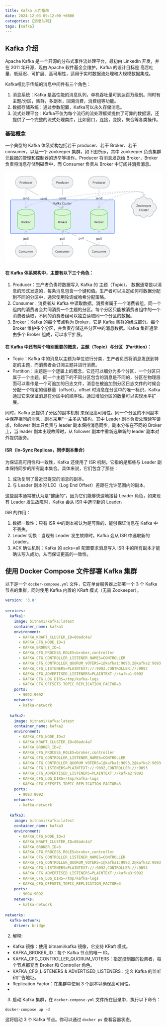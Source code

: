 ```yaml
---
title: Kafka 入门指南
date: 2024-12-03 09:12:00 +0800
categories: [消息队列]
tags: [Kafka]
---
```


## Kafka 介绍

Apache Kafka 是一个开源的分布式事件流处理平台，最初由 LinkedIn 开发，并在 2011 年开源，现由 Apache 软件基金会维护。Kafka 的设计目标是 高吞吐量、低延迟、可扩展、高可用性，适用于实时数据流处理和大规模数据集成。

Kafka相比于传统的消息中间件有三个角色：

1. 消息系统：Kafka 是高性能的消息队列，单机吞吐量可到达百万级别。同时有主题/分区，集群，多副本，回溯消费，消费组等功能。
2. 数据存储系统：通过参数配置，Kafka可以永久存储消息。
3. 流式处理平台：Kafka不仅为每个流行的流处理框架提供了可靠的数据源，还提供了一个完整的流式处理类库，比如窗口，连接，变换，聚合等各类操作。

### 基础概念

一个典型的 Kafka 体系架构包括若干 producer、若干 Broker、若干 consumer，以及一个 zookeeper 集群，如下图所示，其中 zookeeper 负责集群元数据的管理和控制器的选举等操作。Producer 将消息发送给 Broker，Broker 负责将消息存储到磁盘中，而 Consumer 负责从 Broker 中订阅并消费消息。

![](/assets/img/kafka/1.png)

#### 在 Kafka 体系架构中，主要有以下三个角色：

1. Producer：生产者负责将数据写入 Kafka 的 主题（Topic）。 数据通常是以消息的形式发送的，每条消息包含一个键和值。生产者可以决定如何将数据分配到不同的分区中，通常使用轮询或哈希分配策略。
2. Consumer：消费者从 Kafka 中读取数据。消费者属于一个消费者组，同一个组内的消费者会共同消费一个主题的分区。每个分区只能被消费者组中的一个消费者读取，不同的消费者组可以独立读取同一个分区的数据。
3. Broker：Kafka 的每个节点称为 Broker，它是 Kafka 集群的组成部分。每个 Broker 维护多个分区，并负责存储这些分区中的消息数据。Kafka 集群通常由多个 Broker 组成，可以水平扩展。

#### 在 Kafka 中还有两个特别重要的概念，主题（Topic）与分区（Partition）：

- Topic：Kafka 中的消息以主题为单位进行分类，生产者负责将消息发送到特定的主题，而消费者会订阅主题并进行消费。
- Partition：主题是一个逻辑上的概念，它还可以细分为多个分区，一个分区只属于一个主题。同一个主题下的不同分区包含的消息是不同的，分区在物理层面可以看作是一个可追加的日志文件，消息在被追加到分区日志文件的时候会分配一个特定的偏移量（offset）。offset 时消息在分区中的唯一标识，Kafka 通过它来保证消息在分区中的顺序性。通过增加分区的数量可以实现水平扩展。

同时，Kafka 还提供了分区的副本机制 来保证高可用性。同一个分区的不同副本中保存相同的消息，副本采用“一主多从”结构，其中 Leader 副本负责处理读写请求，follower 副本只负责与 leader 副本保持消息同步。副本分布在不同的 Broker 上，当 leader 副本出现故障时，从 follower 副本中重新选举新的 leader 副本对外提供服务。

#### ISR（In-Sync Replicas，同步副本集合）

为保证高可用性和一致性，Kafka 还使用了 ISR 机制，它指的是那些与 Leader 副本保持同步的所有副本集合。具体来说，它们包含了那些：

1. 成功复制了最近已提交的消息的副本。
2. 与 Leader 副本的 LEO（Log End Offset）差距在允许范围内的副本。

这些副本通常被认为是“健康的”，因为它们能够快速地接替 Leader 角色，如果现有 Leader 发生故障时，Kafka 会从 ISR 中选举新的 Leader。

ISR 的作用：

1. 数据一致性：只有 ISR 中的副本被认为是可靠的，能够保证消息在 Kafka 中不丢失。
2. Leader 切换：当现有 Leader 发生故障时，Kafka 会从 ISR 中选取新的 Leader。
3. ACK 确认机制：Kafka 的 acks=all 配置要求消息写入 ISR 中的所有副本才能确认写入成功，从而保证更高的一致性。

## 使用 Docker Compose 文件部署 Kafka 集群

以下是一个 `docker-compose.yml` 文件，它在单台服务器上部署一个 3 个 Kafka 节点的集群，同时使用 Kafka 内置的 KRaft 模式（无需 Zookeeper）。

```yaml
version: '3.8'

services:
  kafka1:
    image: bitnami/kafka:latest
    container_name: kafka1
    environment:
      - KAFKA_KRAFT_CLUSTER_ID=80adc4a7
      - KAFKA_CFG_NODE_ID=1
      - KAFKA_BROKER_ID=1
      - KAFKA_CFG_PROCESS_ROLES=broker,controller
      - KAFKA_CFG_CONTROLLER_LISTENER_NAMES=CONTROLLER
      - KAFKA_CFG_CONTROLLER_QUORUM_VOTERS=1@kafka1:9093,2@kafka2:9093,3@kafka3:9093
      - KAFKA_CFG_LISTENERS=PLAINTEXT://:9092,CONTROLLER://:9093
      - KAFKA_CFG_ADVERTISED_LISTENERS=PLAINTEXT://kafka1:9092
      - KAFKA_CFG_LOG_DIRS=/tmp/kafka-logs
      - KAFKA_CFG_OFFSETS_TOPIC_REPLICATION_FACTOR=3
    ports:
      - 9092:9092
    networks:
      - kafka-network

  kafka2:
    image: bitnami/kafka:latest
    container_name: kafka2
    environment:
      - KAFKA_CFG_NODE_ID=2
      - KAFKA_KRAFT_CLUSTER_ID=80adc4a7
      - KAFKA_BROKER_ID=2
      - KAFKA_CFG_PROCESS_ROLES=broker,controller
      - KAFKA_CFG_CONTROLLER_LISTENER_NAMES=CONTROLLER
      - KAFKA_CFG_CONTROLLER_QUORUM_VOTERS=1@kafka1:9093,2@kafka2:9093,3@kafka3:9093
      - KAFKA_CFG_LISTENERS=PLAINTEXT://:9092,CONTROLLER://:9093
      - KAFKA_CFG_ADVERTISED_LISTENERS=PLAINTEXT://kafka2:9092
      - KAFKA_CFG_LOG_DIRS=/tmp/kafka-logs
      - KAFKA_CFG_OFFSETS_TOPIC_REPLICATION_FACTOR=3
    ports:
      - 9093:9092
    networks:
      - kafka-network

  kafka3:
    image: bitnami/kafka:latest
    container_name: kafka3
    environment:
      - KAFKA_CFG_NODE_ID=3
      - KAFKA_KRAFT_CLUSTER_ID=80adc4a7
      - KAFKA_BROKER_ID=3
      - KAFKA_CFG_PROCESS_ROLES=broker,controller
      - KAFKA_CFG_CONTROLLER_LISTENER_NAMES=CONTROLLER
      - KAFKA_CFG_CONTROLLER_QUORUM_VOTERS=1@kafka1:9093,2@kafka2:9093,3@kafka3:9093
      - KAFKA_CFG_LISTENERS=PLAINTEXT://:9092,CONTROLLER://:9093
      - KAFKA_CFG_ADVERTISED_LISTENERS=PLAINTEXT://kafka3:9092
      - KAFKA_CFG_LOG_DIRS=/tmp/kafka-logs
      - KAFKA_CFG_OFFSETS_TOPIC_REPLICATION_FACTOR=3
    ports:
      - 9094:9092
    networks:
      - kafka-network

networks:
  kafka-network:
    driver: bridge
```

2. 解释:

- Kafka 镜像：使用 bitnami/kafka 镜像，它支持 KRaft 模式。 
- KAFKA_BROKER_ID：每个 Kafka 节点的唯一 ID。 
- KAFKA_CFG_CONTROLLER_QUORUM_VOTERS：指定控制器的投票者，每个节点都充当 Broker 和 Controller 角色。 
- KAFKA_CFG_LISTENERS & ADVERTISED_LISTENERS：定义 Kafka 的监听和广告地址。 
- Replication Factor：在集群中使用 3 个副本以确保高可用性。
- 
3. 启动 Kafka 集群，在 `docker-compose.yml` 文件所在目录中，执行以下命令：
```shell
docker-compose up -d
```
这将启动 3 个 Kafka 节点。你可以通过 `docker ps` 查看容器状态。
